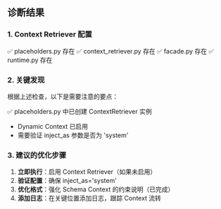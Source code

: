 
## 诊断结果

### 1. Context Retriever 配置

✅ placeholders.py 存在
✅ context_retriever.py 存在
✅ facade.py 存在
✅ runtime.py 存在

### 2. 关键发现

根据上述检查，以下是需要注意的要点：

✅ placeholders.py 中已创建 ContextRetriever 实例
   - Dynamic Context 已启用
   - 需要验证 inject_as 参数是否为 'system'


### 3. 建议的优化步骤

1. **立即执行**：启用 Context Retriever（如果未启用）
2. **验证配置**：确保 inject_as='system'
3. **优化格式**：强化 Schema Context 的约束说明（已完成）
4. **添加日志**：在关键位置添加日志，跟踪 Context 流转
